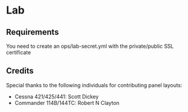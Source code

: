 # Lab


## Requirements

You need to create an ops/lab-secret.yml with the private/public SSL certificate


## Credits

Special thanks to the following individuals for contributing panel
layouts:

* Cessna 421/425/441: Scott Dickey
* Commander 114B/144TC: Robert N Clayton
